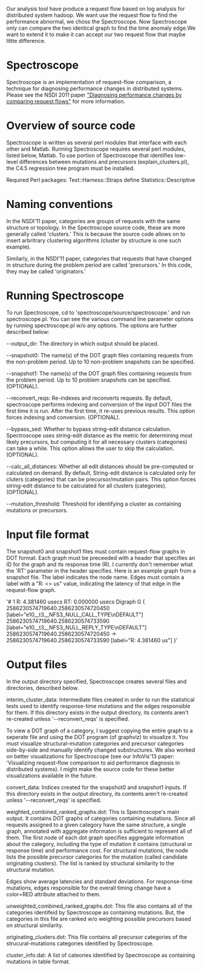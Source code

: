 Our analysis tool have produce a request flow based on log analysis for distributed system hadoop. We want use the request flow to find the performance abnormal, we choss the Spectroscope. 
Now Spectroscope only can compare the two identical graph to find the time anomaly edge.We want to extend it to make it can accept our two request flow that maybe littte difference. 


Spectroscope
============
Spectroscope is an implementation of request-flow comparison, a
technique for diagnosing performance changes in distributed systems.
Please see the NSDI 2011 paper <a href="http://www.pdl.cmu.edu/PDL-FTP/SelfStar/NDSI11_abs.shtml">"Diagnosing performance changes by comparing request flows"</a> for more information.

Overview of source code
============
Spectroscope is written as several perl modules that interface with
each other and Matlab.  Running Spectroscope requires several perl
modules, listed below, Matlab.  To use portion of Spectroscope that
identifies low-level differences between mutations and precursors
(explain_clusters.pl), the C4.5 regression tree program must be
installed.

Required Perl packages:
Test::Harness::Straps
define
Statistics::Descriptive

Naming conventions
============
In the NSDI'11 paper, categories are groups of requests with the same
structure or topology.  In the Spectroscope source code, these are
more generally called 'clusters.'  This is because the source code
allows on to insert arbritrary clustering algorithms (cluster by
structure is one such example).

Similarly, in the NSDI'11 paper, categories that requests that have
changed in structure during the problem period are called
'precursors.'  In this code, they may be called 'originators.'

Running Spectroscope
============
To run Spectroscope, cd to 'spectroscope/source/spectroscope.' and run
spectroscope.pl.  You can see the various command line parameter
options by running spectroscope.pl w/o any options.  The options are
further described below:

--output_dir: The directory in which output should be placed.

--snapshot0: The name(s) of the DOT graph files containing requests
  from the non-problem period.  Up to 10 non-problem snapshots can be
  specified.

--snapshot1: The name(s) of the DOT graph files containing requests
  from the problem period.  Up to 10 problem snapshots can be
  specified. (OPTIONAL).

--reconvert_reqs: Re-indexes and reconverts requests.  By default,
  spectroscope performs indexing and conversion of the input DOT files
  the first time it is run.  After the first time, it re-uses previous
  results.  This option forces indexing and conversion. (OPTIONAL).
	
--bypass_sed: Whether to bypass string-edit distance calculation.
  Spectroscope uses string-edit distance as the metric for determining
  most likely precursors, but computing it for all necessary clusters
  (categories) can take a while.  This option allows the user to skip
  the calculation. (OPTIONAL).
	
--calc_all_distances: Whether all edit distances should be
  pre-computed or calculated on demand.  By default, String-edit
  distance is calculated only for cluters (categories) that can be
  precursor/mutation pairs.  This option forces string-edit distance
  to be calculated for all clusters (categories).  (OPTIONAL).

--mutation_threshold: Threshold for identifying a cluster as
  containing mutations or precursors.

Input file format
============
The snapshot0 and snapshot1 files must contain request-flow graphs in
DOT format. Each graph must be preceeded with a header that specifies
an ID for the graph and its response time (R).  I currently don't
remember what the 'RT' parameter in the header specifies.  Here is an
example graph from a snapshot file.  The label indicates the node
name. Edges must contain a label with a "R: <> us" value, indicating
the latency of that edge in the request-flow graph.

'# 1  R: 4.381460 usecs RT: 0.000000 usecs
Digraph G {
2586230574719640.2586230574720450 [label="e10__t3__NFS3_NULL_CALL_TYPE\nDEFAULT"]
2586230574719640.2586230574733590 [label="e10__t3__NFS3_NULL_REPLY_TYPE\nDEFAULT"]
2586230574719640.2586230574720450 -> 2586230574719640.2586230574733590 [label="R: 4.381460 us"]
}'

Output files
============
In the output directory specified, Spectroscope creates several files
and directories, described below.

interim_cluster_data: Intermediate files created in order to run the
statistical tests used to identify response-time mutations and the
edges responsible for them.  If this directory exists in the output
directory, its contents aren't re-created unless '--reconvert_reqs' is
specified.

To view a DOT graph of a category, I suggest copying the entire graph
to a seperate file and using the DOT program (of graphviz) to
visualize it.  You must visualize structural-mutation categories and
precursor categories side-by-side and manually identify changed
substructures.  We also worked on better visualizations for
Spectroscope (see our InfoVis'13 paper: 'Visualizing request-flow
comparison to aid performance diagnosis in distributed systems).  I
might make the source code for these better visualizations available
in the future.

convert_data: Indices created for the snapshot0 and snapshot1 inputs.
If this directory exists in the output directory, its contents aren't
re-created unless '--reconvert_reqs' is specified.

weighted_combined_ranked_graphs.dot: This is Spectroscope's main
output.  It contains DOT graphs of categories containing mutations.
Since all requests assigned to a given category have the same
structure, a single graph, annotated with aggregate informaton is
sufficient to represent all of them.  The first node of each dot graph
specifies aggregate information about the category, including the type
of mutation it contains (structural or response time) and performance
cost.  For structural mutations, the node lists the possible precursor
categories for the mutation (called candidate originating clusters).
The list is ranked by structural similarity to the structural mutation.

Edges show average latencies and standard deviations.  For
response-time mutations, edges responsible for the overall timing
change have a color=RED attribute attached to them.

unweighted_combined_ranked_graphs.dot: This file also contains all of
the categories identifeid by Spectroscope as containing mutations.
But, the categories in this file are ranked w/o weighting possible
precursors based on structural similarity.

originating_clusters.dot: This file contains all precursor categories
of the strucural-mutations categories identified by Spectroscope.

cluster_info.dat: A list of cateories identified by Spectroscope as
containing mutations in table format.

